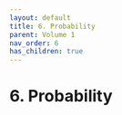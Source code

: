 ```yaml
---
layout: default
title: 6. Probability
parent: Volume 1
nav_order: 6
has_children: true
---
```

# 6. Probability

